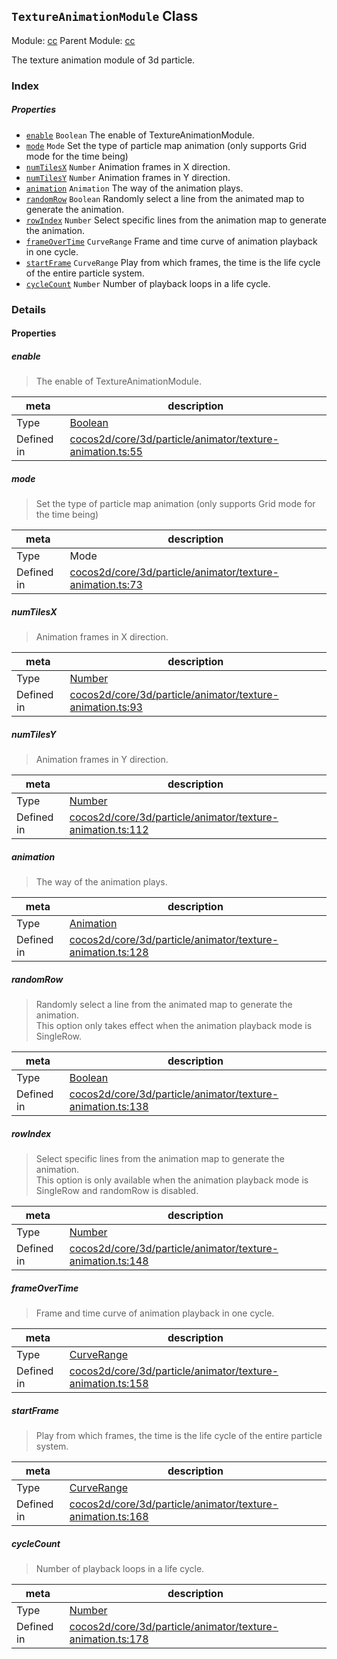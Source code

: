 ## `TextureAnimationModule` Class



Module: [cc](../modules/cc.md)
Parent Module: [cc](../modules/cc.md)


The texture animation module of 3d particle.



### Index

##### Properties

  - [`enable`](#enable) `Boolean` The enable of TextureAnimationModule.
  - [`mode`](#mode) `Mode` Set the type of particle map animation (only supports Grid mode for the time being)
  - [`numTilesX`](#numtilesx) `Number` Animation frames in X direction.
  - [`numTilesY`](#numtilesy) `Number` Animation frames in Y direction.
  - [`animation`](#animation) `Animation` The way of the animation plays.
  - [`randomRow`](#randomrow) `Boolean` Randomly select a line from the animated map to generate the animation.
  - [`rowIndex`](#rowindex) `Number` Select specific lines from the animation map to generate the animation.
  - [`frameOverTime`](#frameovertime) `CurveRange` Frame and time curve of animation playback in one cycle.
  - [`startFrame`](#startframe) `CurveRange` Play from which frames, the time is the life cycle of the entire particle system.
  - [`cycleCount`](#cyclecount) `Number` Number of playback loops in a life cycle.





### Details


#### Properties


##### enable

> The enable of TextureAnimationModule.

| meta | description |
|------|-------------|
| Type | <a href="https://developer.mozilla.org/en/JavaScript/Reference/Global_Objects/Boolean" class="crosslink external" target="_blank">Boolean</a> |
| Defined in | [cocos2d/core/3d/particle/animator/texture-animation.ts:55](https://github.com/cocos-creator/engine/blob/793ed1e41a1e981ef927cb5ecccb6f051f942b50/cocos2d/core/3d/particle/animator/texture-animation.ts#L55) |



##### mode

> Set the type of particle map animation (only supports Grid mode for the time being)

| meta | description |
|------|-------------|
| Type | Mode |
| Defined in | [cocos2d/core/3d/particle/animator/texture-animation.ts:73](https://github.com/cocos-creator/engine/blob/793ed1e41a1e981ef927cb5ecccb6f051f942b50/cocos2d/core/3d/particle/animator/texture-animation.ts#L73) |



##### numTilesX

> Animation frames in X direction.

| meta | description |
|------|-------------|
| Type | <a href="https://developer.mozilla.org/en/JavaScript/Reference/Global_Objects/Number" class="crosslink external" target="_blank">Number</a> |
| Defined in | [cocos2d/core/3d/particle/animator/texture-animation.ts:93](https://github.com/cocos-creator/engine/blob/793ed1e41a1e981ef927cb5ecccb6f051f942b50/cocos2d/core/3d/particle/animator/texture-animation.ts#L93) |



##### numTilesY

> Animation frames in Y direction.

| meta | description |
|------|-------------|
| Type | <a href="https://developer.mozilla.org/en/JavaScript/Reference/Global_Objects/Number" class="crosslink external" target="_blank">Number</a> |
| Defined in | [cocos2d/core/3d/particle/animator/texture-animation.ts:112](https://github.com/cocos-creator/engine/blob/793ed1e41a1e981ef927cb5ecccb6f051f942b50/cocos2d/core/3d/particle/animator/texture-animation.ts#L112) |



##### animation

> The way of the animation plays.

| meta | description |
|------|-------------|
| Type | <a href="../classes/Animation.html" class="crosslink">Animation</a> |
| Defined in | [cocos2d/core/3d/particle/animator/texture-animation.ts:128](https://github.com/cocos-creator/engine/blob/793ed1e41a1e981ef927cb5ecccb6f051f942b50/cocos2d/core/3d/particle/animator/texture-animation.ts#L128) |



##### randomRow

> Randomly select a line from the animated map to generate the animation. <br>
This option only takes effect when the animation playback mode is SingleRow.

| meta | description |
|------|-------------|
| Type | <a href="https://developer.mozilla.org/en/JavaScript/Reference/Global_Objects/Boolean" class="crosslink external" target="_blank">Boolean</a> |
| Defined in | [cocos2d/core/3d/particle/animator/texture-animation.ts:138](https://github.com/cocos-creator/engine/blob/793ed1e41a1e981ef927cb5ecccb6f051f942b50/cocos2d/core/3d/particle/animator/texture-animation.ts#L138) |



##### rowIndex

> Select specific lines from the animation map to generate the animation. <br>
This option is only available when the animation playback mode is SingleRow and randomRow is disabled.

| meta | description |
|------|-------------|
| Type | <a href="https://developer.mozilla.org/en/JavaScript/Reference/Global_Objects/Number" class="crosslink external" target="_blank">Number</a> |
| Defined in | [cocos2d/core/3d/particle/animator/texture-animation.ts:148](https://github.com/cocos-creator/engine/blob/793ed1e41a1e981ef927cb5ecccb6f051f942b50/cocos2d/core/3d/particle/animator/texture-animation.ts#L148) |



##### frameOverTime

> Frame and time curve of animation playback in one cycle.

| meta | description |
|------|-------------|
| Type | <a href="../classes/CurveRange.html" class="crosslink">CurveRange</a> |
| Defined in | [cocos2d/core/3d/particle/animator/texture-animation.ts:158](https://github.com/cocos-creator/engine/blob/793ed1e41a1e981ef927cb5ecccb6f051f942b50/cocos2d/core/3d/particle/animator/texture-animation.ts#L158) |



##### startFrame

> Play from which frames, the time is the life cycle of the entire particle system.

| meta | description |
|------|-------------|
| Type | <a href="../classes/CurveRange.html" class="crosslink">CurveRange</a> |
| Defined in | [cocos2d/core/3d/particle/animator/texture-animation.ts:168](https://github.com/cocos-creator/engine/blob/793ed1e41a1e981ef927cb5ecccb6f051f942b50/cocos2d/core/3d/particle/animator/texture-animation.ts#L168) |



##### cycleCount

> Number of playback loops in a life cycle.

| meta | description |
|------|-------------|
| Type | <a href="https://developer.mozilla.org/en/JavaScript/Reference/Global_Objects/Number" class="crosslink external" target="_blank">Number</a> |
| Defined in | [cocos2d/core/3d/particle/animator/texture-animation.ts:178](https://github.com/cocos-creator/engine/blob/793ed1e41a1e981ef927cb5ecccb6f051f942b50/cocos2d/core/3d/particle/animator/texture-animation.ts#L178) |






